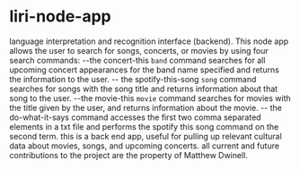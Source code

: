 # liri-node-app
language interpretation and recognition interface (backend).
This node app allows the user to search for songs, concerts, or movies by using four search commands:
--the concert-this `band` command searches for all upcoming concert appearances for the band name specified and returns the information to the user.
-- the spotify-this-song `song` command searches for songs with the song title and returns information about that song to the user.
--the movie-this `movie` command searches for movies with the title given by the user, and returns information about the movie.
-- the do-what-it-says command accesses the first two comma separated elements in a txt file and performs the spotify this song command on the second term.
this is a back end app, useful for pulling up relevant cultural data about movies, songs, and upcoming concerts. all current and future contributions to the project are the property of Matthew Dwinell.
